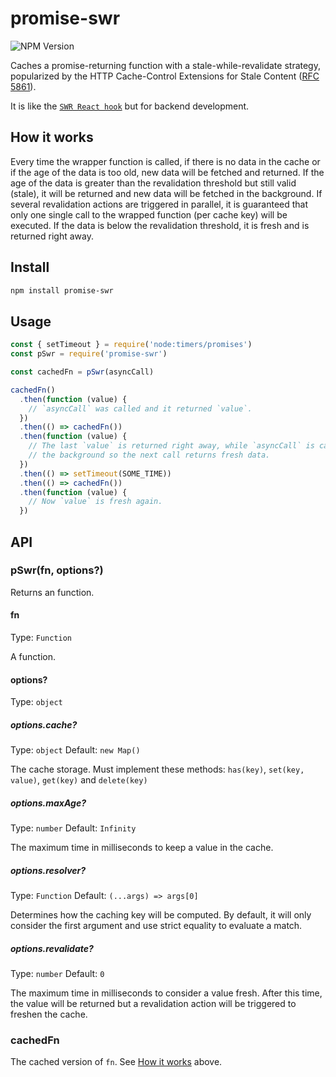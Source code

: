 # promise-swr

![NPM Version](https://img.shields.io/npm/v/promise-swr)

Caches a promise-returning function with a stale-while-revalidate strategy, popularized by the HTTP Cache-Control Extensions for Stale Content ([RFC 5861](https://datatracker.ietf.org/doc/html/rfc5861)).

It is like the [`SWR React hook`](https://swr.vercel.app/) but for backend development.

## How it works

Every time the wrapper function is called, if there is no data in the cache or if the age of the data is too old, new data will be fetched and returned.
If the age of the data is greater than the revalidation threshold but still valid (stale), it will be returned and new data will be fetched in the background.
If several revalidation actions are triggered in parallel, it is guaranteed that only one single call to the wrapped function (per cache key) will be executed.
If the data is below the revalidation threshold, it is fresh and is returned right away.

## Install

```sh
npm install promise-swr
```

## Usage

```js
const { setTimeout } = require('node:timers/promises')
const pSwr = require('promise-swr')

const cachedFn = pSwr(asyncCall)

cachedFn()
  .then(function (value) {
    // `asyncCall` was called and it returned `value`.
  })
  .then(() => cachedFn())
  .then(function (value) {
    // The last `value` is returned right away, while `asyncCall` is called in
    // the background so the next call returns fresh data.
  })
  .then(() => setTimeout(SOME_TIME))
  .then(() => cachedFn())
  .then(function (value) {
    // Now `value` is fresh again.
  })
```

## API

### pSwr(fn, options?)

Returns an function.

#### fn

Type: `Function`

A function.

#### options?

Type: `object`

##### options.cache?

Type: `object`
Default: `new Map()`

The cache storage.
Must implement these methods: `has(key)`, `set(key, value)`, `get(key)` and `delete(key)`

##### options.maxAge?

Type: `number`
Default: `Infinity`

The maximum time in milliseconds to keep a value in the cache.

##### options.resolver?

Type: `Function`
Default: `(...args) => args[0]`

Determines how the caching key will be computed.
By default, it will only consider the first argument and use strict equality to evaluate a match.

##### options.revalidate?

Type: `number`
Default: `0`

The maximum time in milliseconds to consider a value fresh.
After this time, the value will be returned but a revalidation action will be triggered to freshen the cache.

### cachedFn

The cached version of `fn`.
See [How it works](#how-it-works) above.
